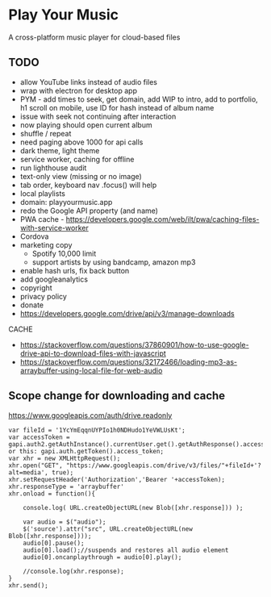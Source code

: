 # Play Your Music
A cross-platform music player for cloud-based files

## TODO

- allow YouTube links instead of audio files
- wrap with electron for desktop app
- PYM - add times to seek, get domain, add WIP to intro, add to portfolio, h1 scroll on mobile, use ID for hash instead of album name
- issue with seek not continuing after interaction
- now playing should open current album
- shuffle / repeat
- need paging above 1000 for api calls
- dark theme, light theme
- service worker, caching for offline
- run lighthouse audit
- text-only view (missing or no image)
- tab order, keyboard nav .focus() will help
- local playlists
- domain: playyourmusic.app
- redo the Google API property (and name)
- PWA cache - https://developers.google.com/web/ilt/pwa/caching-files-with-service-worker
- Cordova
- marketing copy
	- Spotify 10,000 limit
	- support artists by using bandcamp, amazon mp3
- enable hash urls, fix back button
- add googleanalytics
- copyright
- privacy policy
- donate
- https://developers.google.com/drive/api/v3/manage-downloads

CACHE

- https://stackoverflow.com/questions/37860901/how-to-use-google-drive-api-to-download-files-with-javascript
- https://stackoverflow.com/questions/32172466/loading-mp3-as-arraybuffer-using-local-file-for-web-audio

## Scope change for downloading and cache

https://www.googleapis.com/auth/drive.readonly 

```
var fileId = '1YcYmEqqnUYPIo1h0NDHudo1YeVWLUsKt';
var accessToken = gapi.auth2.getAuthInstance().currentUser.get().getAuthResponse().access_token;// or this: gapi.auth.getToken().access_token;
var xhr = new XMLHttpRequest();
xhr.open("GET", "https://www.googleapis.com/drive/v3/files/"+fileId+'?alt=media', true);
xhr.setRequestHeader('Authorization','Bearer '+accessToken);
xhr.responseType = 'arraybuffer'
xhr.onload = function(){

    console.log( URL.createObjectURL(new Blob([xhr.response])) );
    
    var audio = $("audio");  
    $('source').attr("src", URL.createObjectURL(new Blob([xhr.response])));
    audio[0].pause();
    audio[0].load();//suspends and restores all audio element
    audio[0].oncanplaythrough = audio[0].play();

    //console.log(xhr.response);
}
xhr.send();
```